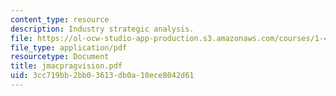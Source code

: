 ```yaml
---
content_type: resource
description: Industry strategic analysis.
file: https://ol-ocw-studio-app-production.s3.amazonaws.com/courses/1-464-e-commerce-and-the-internet-in-real-estate-and-construction-spring-2004/3cc719bb2bb03613db0a10ece8042d61_jmacpragvision.pdf
file_type: application/pdf
resourcetype: Document
title: jmacpragvision.pdf
uid: 3cc719bb-2bb0-3613-db0a-10ece8042d61
---
```

